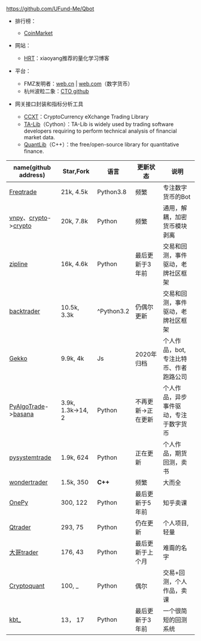 https://github.com/UFund-Me/Qbot

+ 排行榜：
	+ [CoinMarket](https://coinmarketcap.com/)

+ 网站：
	+ [HRT](https://www.hudsonrivertrading.com/hrtbeat/)：xiaoyang推荐的量化学习博客

+ 平台：
	+ FMZ发明者：[web.cn](https://www.fmz.cn/) | [web.com](https://www.fmz.com/)（数字货币）
	+ 杭州波粒二象：[CTO github](https://github.com/yutiansut/QUANTAXIS)

+ 网关接口封装和指标分析工具
	+ [CCXT](https://github.com/ccxt/ccxt)：CryptoCurrency eXchange Trading Library
	+ [TA-Lib](https://github.com/TA-Lib/ta-lib-python)（Cython）：TA-Lib is widely used by trading software developers requiring to perform technical analysis of financial market data.
	+ [QuantLib](https://github.com/lballabio/QuantLib)（C++）：the free/open-source library for quantitative finance.

| name(github address)       | Star,Fork        | 语言        | 更新状态         | 说明 |
| -------------------------- | ---------------- | ---------- | --------------- | --- |
| [Freqtrade](https://github.com/freqtrade/freqtrade)                | 21k, 4.5k        | Python3.8  | 频繁             | 专注数字货币的Bot |
| [vnpy](https://github.com/vnpy)、[crypto](https://github.com/vn-crypto)->[crypto](https://github.com/veighna-global) | 20k, 7.8k        | Python     | 频繁              | 通用，解耦，加密货币模块剥离 | 
| [zipline](https://github.com/quantopian/zipline)                 | 16k, 4.6k         | Python     | 最后更新于3年前    | 交易和回测，事件驱动，老牌社区框架 |
| [backtrader](https://github.com/mementum/backtrader)              | 10.5k, 3.3k       | ^Python3.2 | 仍偶尔更新        | 交易和回测，事件驱动，老牌社区框架 |     
| [Gekko](https://github.com/askmike/gekko)                   | 9.9k, 4k          | Js         | 2020年归档       | 个人作品，bot, 专注比特币、作者跑路公司 |     
| [PyAlgoTrade](https://github.com/gbeced/pyalgotrade)->[basana](https://github.com/gbeced/basana)   | 3.9k, 1.3k->14, 2 | Python     | 不再更新->正在更新 | 个人作品，异步事件驱动，专注于数字货币 |     
| [pysystemtrade](https://github.com/robcarver17/pysystemtrade)           | 1.9k, 624         | Python     | 正在更新          | 个人作品，期货回测，卖书 |
| [wondertrader](https://github.com/wondertrader)            | 1.5k, 350         | **C++**        | 频繁              | 大而全 | 
| [OnePy](https://github.com/Chandlercjy/OnePy)                   | 300, 122          | Python     | 最后更新于5年前     | 知乎卖课 |
| [Qtrader](https://github.com/josephchenhk/qtrader)                 | 293, 75           | Python     | 仍在更新           | 个人项目, 轻量 | 
| [大哥trader](https://github.com/BigBrotherTrade/trader)               |176, 43            | Python     | 最后更新于上个月    |  难甭的名字 |  
| [Cryptoquant](https://github.com/studyquant/cryptoquant)             | 100, _            | Python     | 偶尔              | 交易+回测，个人作品，卖课 |
| [kbt_](https://github.com/kerwinyc/kbt_)                    | 13， 17           | Python     | 最后更新于3年前     | 一个很简短的回测系统 | 
